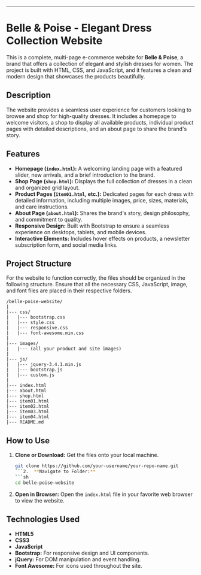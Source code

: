 ---

# Belle & Poise - Elegant Dress Collection Website

This is a complete, multi-page e-commerce website for **Belle & Poise**, a brand that offers a collection of elegant and stylish dresses for women. The project is built with HTML, CSS, and JavaScript, and it features a clean and modern design that showcases the products beautifully.

## Description

The website provides a seamless user experience for customers looking to browse and shop for high-quality dresses. It includes a homepage to welcome visitors, a shop to display all available products, individual product pages with detailed descriptions, and an about page to share the brand's story.

## Features

*   **Homepage (`index.html`):** A welcoming landing page with a featured slider, new arrivals, and a brief introduction to the brand.
*   **Shop Page (`shop.html`):** Displays the full collection of dresses in a clean and organized grid layout.
*   **Product Pages (`item01.html`, etc.):** Dedicated pages for each dress with detailed information, including multiple images, price, sizes, materials, and care instructions.
*   **About Page (`about.html`):** Shares the brand's story, design philosophy, and commitment to quality.
*   **Responsive Design:** Built with Bootstrap to ensure a seamless experience on desktops, tablets, and mobile devices.
*   **Interactive Elements:** Includes hover effects on products, a newsletter subscription form, and social media links.

## Project Structure

For the website to function correctly, the files should be organized in the following structure. Ensure that all the necessary CSS, JavaScript, image, and font files are placed in their respective folders.

```
/belle-poise-website/
|
|--- css/
|   |--- bootstrap.css
|   |--- style.css
|   |--- responsive.css
|   |--- font-awesome.min.css
|
|--- images/
|   |--- (all your product and site images)
|
|--- js/
|   |--- jquery-3.4.1.min.js
|   |--- bootstrap.js
|   |--- custom.js
|
|--- index.html
|--- about.html
|--- shop.html
|--- item01.html
|--- item02.html
|--- item03.html
|--- item04.html
|--- README.md
```

## How to Use

1.  **Clone or Download:** Get the files onto your local machine.
    ```sh
    git clone https://github.com/your-username/your-repo-name.git
    ```2.  **Navigate to Folder:**
    ```sh
    cd belle-poise-website
    ```
3.  **Open in Browser:** Open the `index.html` file in your favorite web browser to view the website.

## Technologies Used

*   **HTML5**
*   **CSS3**
*   **JavaScript**
*   **Bootstrap:** For responsive design and UI components.
*   **jQuery:** For DOM manipulation and event handling.
*   **Font Awesome:** For icons used throughout the site.
